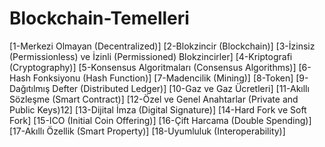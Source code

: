 # Blockchain-Temelleri

[1-Merkezi Olmayan (Decentralized)]
[2-Blokzincir (Blockchain)]
[3-İzinsiz (Permissionless) ve İzinli (Permissioned) Blokzincirler]
[4-Kriptografi (Cryptography)]
[5-Konsensus Algoritmaları (Consensus Algorithms)]
[6-Hash Fonksiyonu (Hash Function)]
[7-Madencilik (Mining)]
[8-Token]
[9-Dağıtılmış Defter (Distributed Ledger)]
[10-Gaz ve Gaz Ücretleri]
[11-Akıllı Sözleşme (Smart Contract)]
[12-Özel ve Genel Anahtarlar (Private and Public Keys)12]
[13-Dijital İmza (Digital Signature)]
[14-Hard Fork ve Soft Fork]
[15-ICO (Initial Coin Offering)]
[16-Çift Harcama (Double Spending)]
[17-Akıllı Özellik (Smart Property)]
[18-Uyumluluk (Interoperability)]
